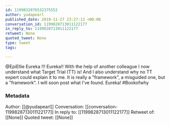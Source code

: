 ```yaml
---
id: 1199832076532375552
author: yudapearl
published_date: 2019-11-27 23:27:13 +00:00
conversation_id: 1199828713011122177
in_reply_to: 1199828713011122177
retweet: None
quoted_tweet: None
type: tweet
tags:

---
```


@EpiEllie Eureka !!! Eureka!! With the help of another colleague I now understand what Target Trial (TT) is! And I also understand why no TT expert could explain it to me. It is really a "framework", a misguided one, but a "framework". I will soon  post what I've found.  Eureka! #Bookofwhy

### Metadata

Author: [[@yudapearl]]
Conversation: [[conversation-1199828713011122177]]
In reply to: [[1199828713011122177]]
Retweet of: [[None]]
Quoted tweet: [[None]]
